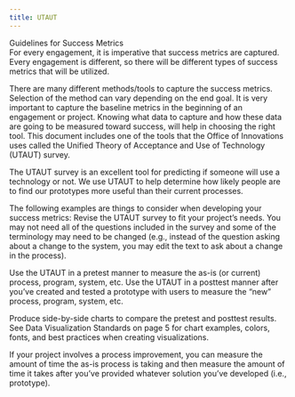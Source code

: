 ```yaml
---
title: UTAUT
---
```


Guidelines for Success Metrics                                                              
For every engagement, it is imperative that success metrics are captured. Every engagement is different, so there will be different types of success metrics that will be utilized.

There are many different methods/tools to capture the success metrics. Selection of the method can vary depending on the end goal. It is very important to capture the baseline metrics in the beginning of an engagement or project. Knowing what data to capture and how these data are going to be measured toward success, will help in choosing the right tool. This document includes one of the tools that the Office of Innovations uses called the Unified Theory of Acceptance and Use of Technology (UTAUT) survey.

The UTAUT survey is an excellent tool for predicting if someone will use a technology or not. We use UTAUT to help determine how likely people are to find our prototypes more useful than their current processes.

The following examples are things to consider when developing your success metrics:
Revise the UTAUT survey to fit your project’s needs. You may not need all of the questions included in the survey and some of the terminology may need to be changed (e.g., instead of the question asking about a change to the system, you may edit the text to ask about a change in the process).

Use the UTAUT in a pretest manner to measure the as-is (or current) process, program, system, etc.
Use the UTAUT in a posttest manner after you’ve created and tested a prototype with users to measure the “new” process, program, system, etc.

Produce side-by-side charts to compare the pretest and posttest results.
See Data Visualization Standards on page 5 for chart examples, colors, fonts, and best practices when creating visualizations.

If your project involves a process improvement, you can measure the amount of time the as-is process is taking and then measure the amount of time it takes after you’ve provided whatever solution you’ve developed (i.e., prototype).
